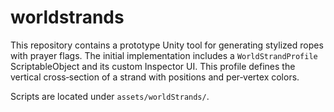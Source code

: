# worldstrands

This repository contains a prototype Unity tool for generating stylized ropes with prayer flags. The initial implementation includes a `WorldStrandProfile` ScriptableObject and its custom Inspector UI. This profile defines the vertical cross‑section of a strand with positions and per‑vertex colors.

Scripts are located under `assets/worldStrands/`.
